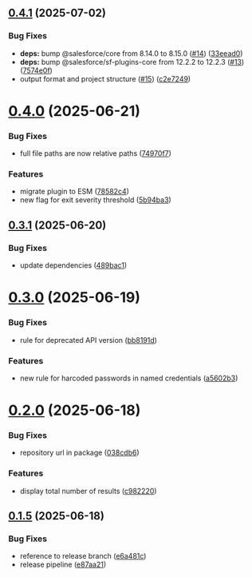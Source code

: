 ## [0.4.1](https://github.com/victorgz/sf-metalinter/compare/v0.4.0...v0.4.1) (2025-07-02)


### Bug Fixes

* **deps:** bump @salesforce/core from 8.14.0 to 8.15.0 ([#14](https://github.com/victorgz/sf-metalinter/issues/14)) ([33eead0](https://github.com/victorgz/sf-metalinter/commit/33eead0b2c2ae998ccd7511deb13823ac5b12922))
* **deps:** bump @salesforce/sf-plugins-core from 12.2.2 to 12.2.3 ([#13](https://github.com/victorgz/sf-metalinter/issues/13)) ([7574e0f](https://github.com/victorgz/sf-metalinter/commit/7574e0fb9c920a174bd7cebee355cc33e02b5f2e))
* output format and project structure ([#15](https://github.com/victorgz/sf-metalinter/issues/15)) ([c2e7249](https://github.com/victorgz/sf-metalinter/commit/c2e724945461fdc87e3622c9ae6b215a52848fca))

# [0.4.0](https://github.com/victorgz/sf-metalinter/compare/v0.3.1...v0.4.0) (2025-06-21)


### Bug Fixes

* full file paths are now relative paths ([74970f7](https://github.com/victorgz/sf-metalinter/commit/74970f7b45e31ec19ec2f3f798e534ec9d432d14))


### Features

* migrate plugin to ESM ([78582c4](https://github.com/victorgz/sf-metalinter/commit/78582c4efaf024e0e31a5872d21ce9665be56486))
* new flag for exit severity threshold ([5b94ba3](https://github.com/victorgz/sf-metalinter/commit/5b94ba34117eafa5d768266d5a169193055aae6c))

## [0.3.1](https://github.com/victorgz/sf-metalinter/compare/v0.3.0...v0.3.1) (2025-06-20)


### Bug Fixes

* update dependencies ([489bac1](https://github.com/victorgz/sf-metalinter/commit/489bac1fd57f1a61e4b57d58604fbe3a2e7a6d48))

# [0.3.0](https://github.com/victorgz/sf-metalinter/compare/v0.2.0...v0.3.0) (2025-06-19)


### Bug Fixes

* rule for deprecated API version ([bb8191d](https://github.com/victorgz/sf-metalinter/commit/bb8191d004414a7f45def00aee79d350de19bc9b))


### Features

* new rule for harcoded passwords in named credentials ([a5602b3](https://github.com/victorgz/sf-metalinter/commit/a5602b39376eb9052bcf23f090659c938c668d47))

# [0.2.0](https://github.com/victorgz/sf-metalinter/compare/v0.1.5...v0.2.0) (2025-06-18)


### Bug Fixes

* repository url in package ([038cdb6](https://github.com/victorgz/sf-metalinter/commit/038cdb6dafacddf1ff082428a776765523344072))


### Features

* display total number of results ([c982220](https://github.com/victorgz/sf-metalinter/commit/c982220d907d69a3bebba7a789cea78a095e54b2))

## [0.1.5](https://github.com/victorgz/sf-metalinter/compare/v0.1.4...v0.1.5) (2025-06-18)


### Bug Fixes

* reference to release branch ([e6a481c](https://github.com/victorgz/sf-metalinter/commit/e6a481c8ef1ab75d5566ad7f6d3a6284f6b25480))
* release pipeline ([e87aa21](https://github.com/victorgz/sf-metalinter/commit/e87aa21429f678018125b9464572038b848cfdee))
